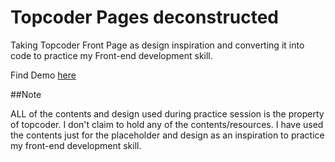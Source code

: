 # Topcoder Pages deconstructed

Taking Topcoder Front Page as design inspiration and converting it into code to practice my Front-end development skill.

Find Demo [here](https://abhishekraj007.github.io/apps/topcoder)

##Note

ALL of the contents and design used during practice session is the property of topcoder. I don't claim to hold any of the contents/resources. I have used the contents just for the placeholder and design as an inspiration to practice my front-end development skill.
